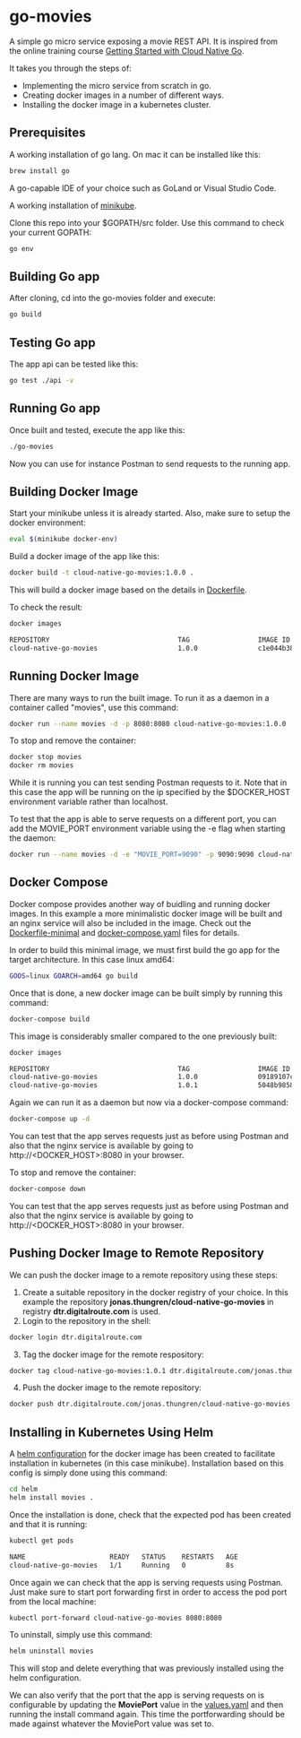 # go-movies
A simple go micro service exposing a movie REST API. 
It is inspired from the online training course [Getting Started with Cloud Native Go](https://www.linkedin.com/learning/getting-started-with-cloud-native-go).

It takes you through the steps of:
- Implementing the micro service from scratch in go.
- Creating docker images in a number of different ways.
- Installing the docker image in a kubernetes cluster.
## Prerequisites
A working installation of go lang.
On mac it can be installed like this:
```bash
brew install go
```
A go-capable IDE of your choice such as GoLand or Visual Studio Code.

A working installation of [minikube](https://kubernetes.io/docs/tasks/tools/install-minikube/).

Clone this repo into your $GOPATH/src folder. 
Use this command to check your current GOPATH:
```bash
go env
```
## Building Go app
After cloning, cd into the go-movies folder and execute:
```bash
go build
```
## Testing Go app
The app api can be tested like this:
```bash
go test ./api -v
```

## Running Go app
Once built and tested, execute the app like this:
```bash
./go-movies
```
Now you can use for instance Postman to send requests to the running app.

## Building Docker Image
Start your minikube unless it is already started. 
Also, make sure to setup the docker environment:
```bash
eval $(minikube docker-env)
```
Build a docker image of the app like this:
```bash
docker build -t cloud-native-go-movies:1.0.0 .
```
This will build a docker image based on the details in [Dockerfile](./Dockerfile).

To check the result:
```bash
docker images

REPOSITORY                                TAG                 IMAGE ID            CREATED             SIZE
cloud-native-go-movies                    1.0.0               c1e044b38ae1        1 minute ago        827MB
```
## Running Docker Image
There are many ways to run the built image. 
To run it as a daemon in a container called "movies", use this command:
```bash
docker run --name movies -d -p 8080:8080 cloud-native-go-movies:1.0.0
```
To stop and remove the container:
```bash
docker stop movies
docker rm movies
```
While it is running you can test sending Postman requests to it. 
Note that in this case the app will be running on the ip specified by the $DOCKER_HOST environment variable rather than localhost.

To test that the app is able to serve requests on a different port, you can add the MOVIE_PORT environment variable using the -e flag when starting the daemon:
```bash
docker run --name movies -d -e "MOVIE_PORT=9090" -p 9090:9090 cloud-native-go-movies:1.0.0
```
## Docker Compose
Docker compose provides another way of buidling and running docker images.
In this example a more minimalistic docker image will be built and an nginx service will also be included in the image.
Check out the [Dockerfile-minimal](./Dockerfile-minimal) and [docker-compose.yaml](./docker-compose.yaml) files for details.

In order to build this minimal image, we must first build the go app for the target architecture. 
In this case linux amd64:
```bash
GOOS=linux GOARCH=amd64 go build
```
Once that is done, a new docker image can be built simply by running this command:
```bash
docker-compose build
```
This image is considerably smaller compared to the one previously built:
```bash
docker images

REPOSITORY                                TAG                 IMAGE ID            CREATED              SIZE
cloud-native-go-movies                    1.0.0               09189107cb1a        2 minutes ago        827MB
cloud-native-go-movies                    1.0.1               5048b98580b4        About a minute ago   21MB
```
Again we can run it as a daemon but now via a docker-compose command:
```bash
docker-compose up -d
```
You can test that the app serves requests just as before using Postman and also that the nginx service is available by going to http://<DOCKER_HOST>:8080 in your browser.

To stop and remove the container:
```bash
docker-compose down
```

You can test that the app serves requests just as before using Postman and also that the nginx service is available by going to http://<DOCKER_HOST>:8080 in your browser.

## Pushing Docker Image to Remote Repository
We can push the docker image to a remote repository using these steps:
1. Create a suitable repository in the docker registry of your choice.
   In this example the repository **jonas.thungren/cloud-native-go-movies** in registry **dtr.digitalroute.com** is used.
2. Login to the repository in the shell:
```bash
docker login dtr.digitalroute.com
```
3. Tag the docker image for the remote respository:
```bash
docker tag cloud-native-go-movies:1.0.1 dtr.digitalroute.com/jonas.thungren/cloud-native-go-movies:1.0.1
```
4. Push the docker image to the remote repository:
```bash
docker push dtr.digitalroute.com/jonas.thungren/cloud-native-go-movies:1.0.1
```

## Installing in Kubernetes Using Helm
A [helm configuration](./helm) for the docker image has been created to facilitate installation in kubernetes (in this case minikube).
Installation based on this config is simply done using this command:
```bash
cd helm
helm install movies .
```
Once the installation is done, check that the expected pod has been created and that it is running:
```bash
kubectl get pods

NAME                     READY   STATUS    RESTARTS   AGE
cloud-native-go-movies   1/1     Running   0          8s
```
Once again we can check that the app is serving requests using Postman. Just make sure to start port forwarding first in order to access the pod port from the local machine:
```bash
kubectl port-forward cloud-native-go-movies 8080:8080
```
To uninstall, simply use this command:
```bash
helm uninstall movies
```
This will stop and delete everything that was previously installed using the helm configuration.

We can also verify that the port that the app is serving requests on is configurable by updating the **MoviePort** value in the [values.yaml](./helm/values.yaml) and then running the install command again.
This time the portforwarding should be made against whatever the MoviePort value was set to.
